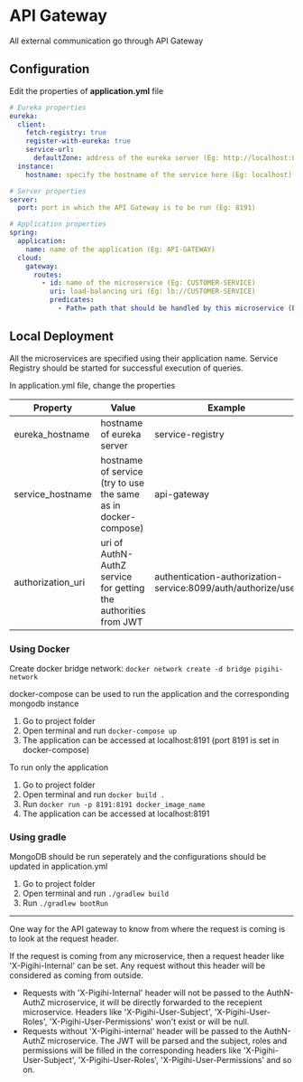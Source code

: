 # API Gateway

All external communication go through API Gateway

## Configuration

Edit the properties of **application.yml** file

```yaml
# Eureka properties
eureka:
  client:
    fetch-registry: true
    register-with-eureka: true
    service-url:
      defaultZone: address of the eureka server (Eg: http://localhost:8761/eureka)
  instance:
    hostname: specify the hostname of the service here (Eg: localhost)

# Server properties
server:
  port: port in which the API Gateway is to be run (Eg: 8191)

# Application properties
spring:
  application:
    name: name of the application (Eg: API-GATEWAY)
  cloud:
    gateway:
      routes:
        - id: name of the microservice (Eg: CUSTOMER-SERVICE)
          uri: load-balancing uri (Eg: lb://CUSTOMER-SERVICE)
          predicates:
            - Path= path that should be handled by this microservice (Eg: /user/customer/**)
```

## Local Deployment

All the microservices are specified using their application name. Service Registry should be started for successful execution of queries.

In application.yml file, change the properties

| Property | Value | Example |
| --- | --- | --- |
| eureka_hostname | hostname of eureka server | service-registry |
| service_hostname | hostname of service (try to use the same as in docker-compose) | api-gateway |
| authorization_uri | uri of AuthN-AuthZ service for getting the authorities from JWT | authentication-authorization-service:8099/auth/authorize/user |

### Using Docker

Create docker bridge network: `docker network create -d bridge pigihi-network`

docker-compose can be used to run the application and the corresponding mongodb instance

1.  Go to project folder
2.  Open terminal and run `docker-compose up`
3.  The application can be accessed at localhost:8191 (port 8191 is set in docker-compose)

To run only the application

1.  Go to project folder
2.  Open terminal and run `docker build .`
3.  Run `docker run -p 8191:8191 docker_image_name`
4.  The application can be accessed at localhost:8191

### Using gradle

MongoDB should be run seperately and the configurations should be updated in application.yml

1.  Go to project folder
2.  Open terminal and run `./gradlew build`
3.  Run `./gradlew bootRun`

* * *

One way for the API gateway to know from where the request is coming is to look at the request header.

If the request is coming from any microservice, then a request header like 'X-Pigihi-Internal' can be set. Any request without this header will be considered as coming from outside.

- Requests with 'X-Pigihi-Internal' header will not be passed to the AuthN-AuthZ microservice, it will be directly forwarded to the recepient microservice. Headers like 'X-Pigihi-User-Subject', 'X-Pigihi-User-Roles', 'X-Pigihi-User-Permissions' won't exist or will be null.
- Requests without 'X-Pigihi-internal' header will be passed to the AuthN-AuthZ microservice. The JWT will be parsed and the subject, roles and permissions will be filled in the corresponding headers like 'X-Pigihi-User-Subject', 'X-Pigihi-User-Roles', 'X-Pigihi-User-Permissions' and so on.
